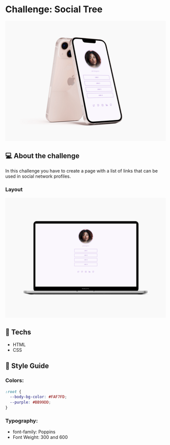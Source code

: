 # Challenge: Social Tree

<div align="center">
	<img src="../repository-assets/challenges/social_tree/banner.png">
</div>

## :computer: About the challenge

In this challenge you have to create a page with a list of links that can be used in social network profiles.

### Layout

<div align="center">
	<img src="../repository-assets/challenges/social_tree/layout.png">
</div>

## :rocket: Techs

- HTML
- CSS

## :art: Style Guide

### Colors:
```css
:root {
  --body-bg-color: #FAF7FD;
  --purple: #BB99DD;
}
```

### Typography:

- font-family: Poppins
- Font Weight: 300 and 600